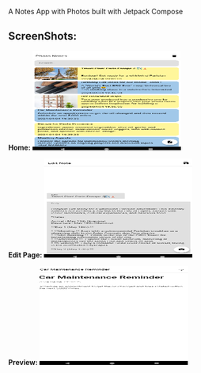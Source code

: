 A Notes App with Photos built with Jetpack Compose


## ScreenShots:

**Home:**
<img src="res/home.png" alt="Home" width="300" height="200"/>

**Edit Page:**
<img src="res/edit_page.png" alt="Edit Page" width="300" height="200"/>

**Preview:**
<img src="res/preview.png" alt="Preview" width="300" height="200"/>

